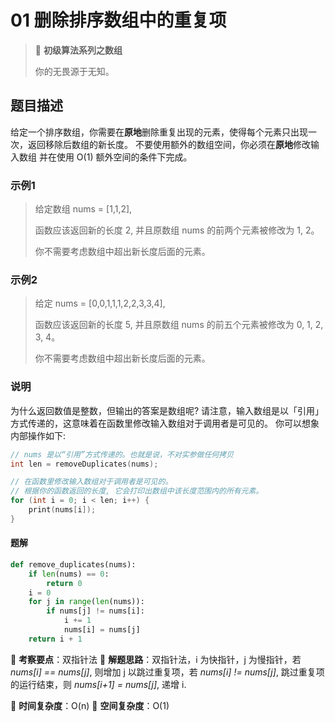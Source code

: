 # 01 删除排序数组中的重复项

> 🌈 **初级算法系列之数组**
>
> 你的无畏源于无知。

## 题目描述

给定一个排序数组，你需要在**原地**删除重复出现的元素，使得每个元素只出现一次，返回移除后数组的新长度。
不要使用额外的数组空间，你必须在**原地**修改输入数组 并在使用 O(1) 额外空间的条件下完成。

### 示例1

> 给定数组 nums = [1,1,2],
>
> 函数应该返回新的长度 2, 并且原数组 nums 的前两个元素被修改为 1, 2。
>
> 你不需要考虑数组中超出新长度后面的元素。

### 示例2

> 给定 nums = [0,0,1,1,1,2,2,3,3,4],
>
> 函数应该返回新的长度 5, 并且原数组 nums 的前五个元素被修改为 0, 1, 2, 3, 4。
>
> 你不需要考虑数组中超出新长度后面的元素。

### 说明

为什么返回数值是整数，但输出的答案是数组呢?
请注意，输入数组是以「引用」方式传递的，这意味着在函数里修改输入数组对于调用者是可见的。
你可以想象内部操作如下:

```c++
// nums 是以“引用”方式传递的。也就是说，不对实参做任何拷贝
int len = removeDuplicates(nums);

// 在函数里修改输入数组对于调用者是可见的。
// 根据你的函数返回的长度, 它会打印出数组中该长度范围内的所有元素。
for (int i = 0; i < len; i++) {
    print(nums[i]);
}
```

#### 题解

```python
def remove_duplicates(nums):
    if len(nums) == 0:
        return 0
    i = 0
    for j in range(len(nums)):
        if nums[j] != nums[i]:
            i += 1
            nums[i] = nums[j]
    return i + 1
```

🍥 **考察要点**：双指针法
🍬 **解题思路**：双指针法，i 为快指针，j 为慢指针，若 *nums[i] == nums[j]*, 则增加 j 以跳过重复项，若 *nums[i] != nums[j]*, 跳过重复项的运行结束，则 *nums[i+1] = nums[j]*, 递增 i.

🍉 **时间复杂度**：O(n)
🍭 **空间复杂度**：O(1)
